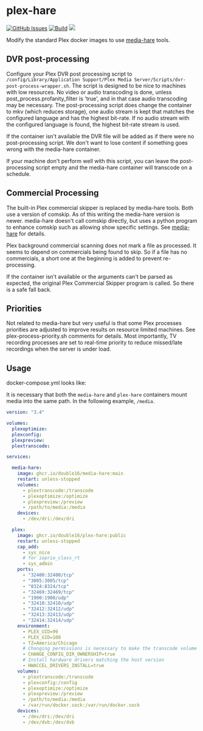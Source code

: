 # plex-hare

[![GitHub Issues](https://img.shields.io/github/issues-raw/double16/plex-hare.svg)](https://github.com/double16/plex-hare/issues)
[![Build](https://github.com/double16/plex-hare/workflows/Build/badge.svg)](https://github.com/double16/plex-hare/actions?query=workflow%3ABuild)
[![](https://img.shields.io/badge/Donate-Buy%20me%20a%20coffee-orange.svg)](https://www.buymeacoffee.com/patDj)

Modify the standard Plex docker images to use [media-hare](https://github.com/double16/plex-hare) tools.

## DVR post-processing

Configure your Plex DVR post processing script to `/config/Library/Application Support/Plex Media Server/Scripts/dvr-post-process-wrapper.sh`. The script is designed to be nice to machines with low resources. No video or audio transcoding is done, unless post_process.profanity_filter is 'true', and in that case audio transcoding may be
necessary. The post-processing script does change the container to mkv (which reduces storage), one audio stream is kept that matches the configured language and has the highest bit-rate. If no audio stream with the configured language is found, the highest bit-rate stream is used.

If the container isn't available the DVR file will be added as if there were no post-processing script. We don't want to lose content if something goes wrong with the media-hare container.

If your machine don't perform well with this script, you can leave the post-processing script empty and the media-hare container will
transcode on a schedule.

## Commercial Processing

The built-in Plex commercial skipper is replaced by media-hare tools. Both use a version of comskip. As of this
writing the media-hare version is newer. media-hare doesn't call comskip directly, but uses a python program to
enhance comskip such as allowing show specific settings. See [media-hare](https://github.com/double16/media-hare) for
details.

Plex background commercial scanning does not mark a file as processed. It seems to depend on commercials being found
to skip. So if a file has no commercials, a short one at the beginning is added to prevent re-processing.

If the container isn't available or the arguments can't be parsed as expected, the original Plex Commercial Skipper
program is called. So there is a safe fall back.

## Priorities

Not related to media-hare but very useful is that some Plex processes priorities are adjusted to improve results on
resource limited machines. See plex-process-priority.sh comments for details. Most importantly, TV recording processes
are set to real-time priority to reduce missed/late recordings when the server is under load.

## Usage

docker-compose.yml looks like:

It is necessary that both the `media-hare` and `plex-hare` containers mount media into the same path. In the following
example, `/media`.

```yaml
version: "3.4"

volumes:
  plexoptimize:
  plexconfig:
  plexpreview:
  plextranscode:

services:

  media-hare:
    image: ghcr.io/double16/media-hare:main
    restart: unless-stopped
    volumes:
      - plextranscode:/transcode
      - plexoptimize:/optimize
      - plexpreview:/preview
      - /path/to/media:/media
    devices:
      - /dev/dri:/dev/dri

  plex:
    image: ghcr.io/double16/plex-hare:public
    restart: unless-stopped
    cap_add:
      - sys_nice
      # for ioprio_class_rt
      - sys_admin
    ports:
      - "32400:32400/tcp"
      - "3005:3005/tcp"
      - "8324:8324/tcp"
      - "32469:32469/tcp"
      - "1900:1900/udp"
      - "32410:32410/udp"
      - "32412:32412/udp"
      - "32413:32413/udp"
      - "32414:32414/udp"
    environment:
      - PLEX_UID=99
      - PLEX_GID=100
      - TZ=America/Chicago
      # Changing permissions is necessary to make the transcode volume correct
      - CHANGE_CONFIG_DIR_OWNERSHIP=true
      # Install hardware drivers matching the host version
      - HWACCEL_DRIVERS_INSTALL=true
    volumes:
      - plextranscode:/transcode
      - plexconfig:/config
      - plexoptimize:/optimize
      - plexpreview:/preview
      - /path/to/media:/media
      - /var/run/docker.sock:/var/run/docker.sock
    devices:
      - /dev/dri:/dev/dri
      - /dev/dvb:/dev/dvb
```
